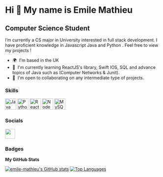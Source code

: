 Hi 👋 My name is Emile Mathieu
==============================  

Computer Science Student 
------------------------  

I’m currently a CS major in University interested in full stack development. I have proficient knowledge in Javascript Java and Python . Feel free to view my projects ! 

* 🌍  I'm based in the UK 
* 🧠  I'm currently learning ReactJS's library, Swift IOS, SQL and advance topics of Java such as (Computer Networks & Junit). 
* 🤝  I'm open to collaborating on any intermediate type of projects.

### Skills

<p align="left"> <a href="https://www.oracle.com/java/" target="_blank" rel="noreferrer"><img src="https://raw.githubusercontent.com/danielcranney/readme-generator/main/public/icons/skills/java-colored.svg" width="36" height="36" alt="Java" /></a> <a href="https://www.python.org/" target="_blank" rel="noreferrer"><img src="https://raw.githubusercontent.com/danielcranney/readme-generator/main/public/icons/skills/python-colored.svg" width="36" height="36" alt="Python" /></a> <a href="https://reactjs.org/" target="_blank" rel="noreferrer"><img src="https://raw.githubusercontent.com/danielcranney/readme-generator/main/public/icons/skills/react-colored.svg" width="36" height="36" alt="React" /></a> <a href="https://nodejs.org/en/" target="_blank" rel="noreferrer"><img src="https://raw.githubusercontent.com/danielcranney/readme-generator/main/public/icons/skills/nodejs-colored.svg" width="36" height="36" alt="NodeJS" /></a> <a href="https://www.mysql.com/" target="_blank" rel="noreferrer"><img src="https://raw.githubusercontent.com/danielcranney/readme-generator/main/public/icons/skills/mysql-colored.svg" width="36" height="36" alt="MySQL" /></a> </p> 

### Socials

<p align="left"> <a href="https://www.github.com/emile-mathieu" target="_blank" rel="noreferrer"><img src="https://raw.githubusercontent.com/danielcranney/readme-generator/main/public/icons/socials/github.svg" width="32" height="32" /></a>

### Badges

<b>My GitHub Stats</b>

<a href="http://www.github.com/emile-mathieu"><img src="https://github-readme-stats.vercel.app/api?username=emile-mathieu&show_icons=true&hide=&count_private=true&title_color=0891b2&text_color=ffffff&icon_color=0891b2&bg_color=1c1917&hide_border=true&show_icons=true" alt="emile-mathieu's GitHub stats" /></a>
<a href="https://github.com/emile-mathieu" align="left"><img src="https://github-readme-stats.vercel.app/api/top-langs/?username=emile-mathieu&langs_count=10&title_color=0891b2&text_color=ffffff&icon_color=0891b2&bg_color=1c1917&hide_border=true&locale=en&custom_title=Top%20%Languages" alt="Top Languages" /></a>
